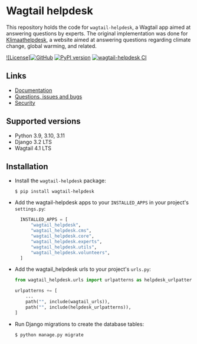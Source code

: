 # Wagtail helpdesk

This repository holds the code for `wagtail-helpdesk`, a Wagtail app aimed at answering questions by experts. The original implementation was done for [Klimaathelpdesk](https://klimaathelpdesk.org), a website aimed at answering questions regarding climate change, global warming, and related.

[![License]![GitHub](https://img.shields.io/github/license/Klimaat-Helpdesk/wagtail-helpdesk)](https://github.com/Klimaat-Helpdesk/wagtail-helpdesk/blob/main/LICENSE)
[![PyPI version](https://badge.fury.io/py/wagtail-helpdesk.svg)](https://badge.fury.io/py/wagtail-helpdesk)
[![wagtail-helpdesk CI](https://github.com/Klimaat-Helpdesk/wagtail-helpdesk/actions/workflows/test.yml/badge.svg)](https://github.com/Klimaat-Helpdesk/wagtail-helpdesk/actions/workflows/test.yml)

## Links

- [Documentation](https://github.com/Klimaat-Helpdesk/wagtail-helpdesk/blob/main/README.md)
- [Questions, issues and bugs](https://github.com/Klimaat-Helpdesk/wagtail-helpdesk/issues)
- [Security](https://github.com/Klimaat-Helpdesk/wagtail-helpdesk/security)

## Supported versions

- Python 3.9, 3.10, 3.11
- Django 3.2 LTS
- Wagtail 4.1 LTS

## Installation

- Install the `wagtail-helpdesk` package:

  `$ pip install wagtail-helpdesk`

- Add the wagtail-helpdesk apps to your `INSTALLED_APPS` in your project's `settings.py`:
  ```python
    INSTALLED_APPS = [
        "wagtail_helpdesk",
        "wagtail_helpdesk.cms",
        "wagtail_helpdesk.core",
        "wagtail_helpdesk.experts",
        "wagtail_helpdesk.utils",
        "wagtail_helpdesk.volunteers",
    ]
  ```

- Add the wagtail_helpdesk urls to your project's `urls.py`:
  ```python
  from wagtail_helpdesk.urls import urlpatterns as helpdesk_urlpatterns
  
  urlpatterns += [
      ...
      path("", include(wagtail_urls)),
      path("", include(helpdesk_urlpatterns)),
  ]
  ```


- Run Django migrations to create the database tables:

  `$ python manage.py migrate`
